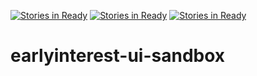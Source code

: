 [![Stories in Ready](https://badge.waffle.io/wordyallen/earlyinterest-ui-sandbox.png?label=ready&title=Ready)](https://waffle.io/wordyallen/earlyinterest-ui-sandbox?utm_source=badge)
[![Stories in Ready](https://badge.waffle.io/wordyallen/earlyinterest-ui-sandbox.png?label=ready&title=Ready)](https://waffle.io/wordyallen/earlyinterest-ui-sandbox?utm_source=badge)
[![Stories in Ready](https://badge.waffle.io/wordyallen/earlyinterest-ui-sandbox.png?label=ready&title=Ready)](https://waffle.io/wordyallen/earlyinterest-ui-sandbox?utm_source=badge)
# earlyinterest-ui-sandbox
